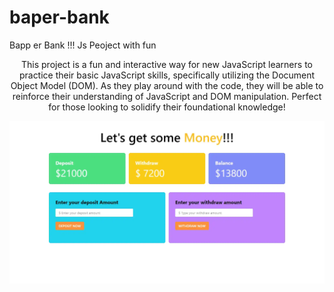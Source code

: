# baper-bank

Bapp er Bank !!! Js Peoject with fun

<p align="center">This project is a fun and interactive way for new JavaScript learners to practice their basic JavaScript skills, specifically utilizing the Document Object Model (DOM). As they play around with the code, they will be able to reinforce their understanding of JavaScript and DOM manipulation. Perfect for those looking to solidify their foundational knowledge!</p>
<img src="./preview-shot.webp">
